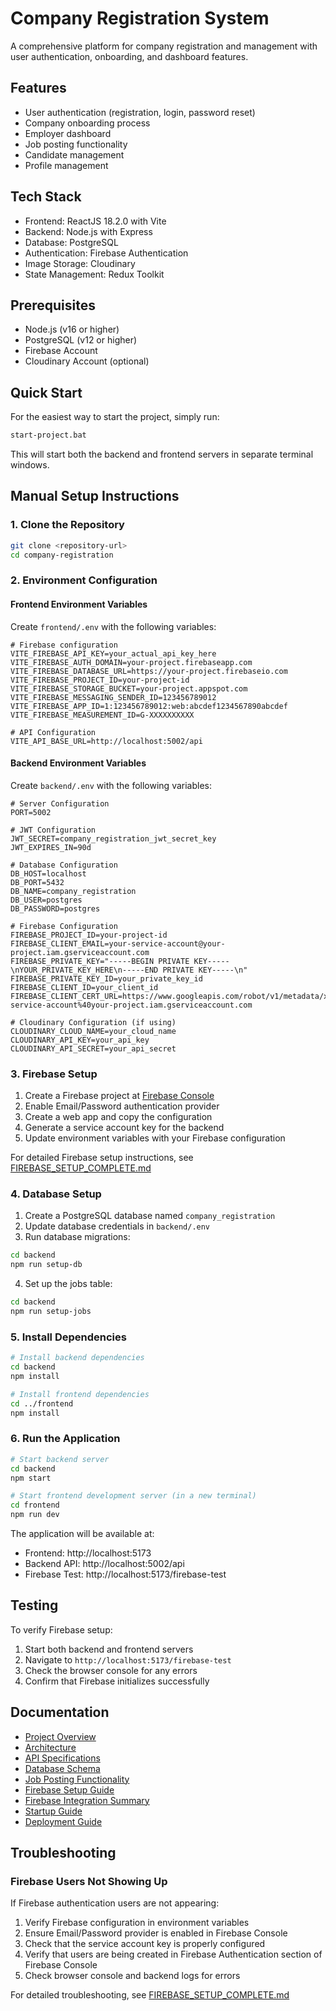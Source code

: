 # Company Registration System

A comprehensive platform for company registration and management with user authentication, onboarding, and dashboard features.

## Features

- User authentication (registration, login, password reset)
- Company onboarding process
- Employer dashboard
- Job posting functionality
- Candidate management
- Profile management

## Tech Stack

- Frontend: ReactJS 18.2.0 with Vite
- Backend: Node.js with Express
- Database: PostgreSQL
- Authentication: Firebase Authentication
- Image Storage: Cloudinary
- State Management: Redux Toolkit

## Prerequisites

- Node.js (v16 or higher)
- PostgreSQL (v12 or higher)
- Firebase Account
- Cloudinary Account (optional)

## Quick Start

For the easiest way to start the project, simply run:
```bash
start-project.bat
```

This will start both the backend and frontend servers in separate terminal windows.

## Manual Setup Instructions

### 1. Clone the Repository

```bash
git clone <repository-url>
cd company-registration
```

### 2. Environment Configuration

#### Frontend Environment Variables

Create `frontend/.env` with the following variables:

```env
# Firebase configuration
VITE_FIREBASE_API_KEY=your_actual_api_key_here
VITE_FIREBASE_AUTH_DOMAIN=your-project.firebaseapp.com
VITE_FIREBASE_DATABASE_URL=https://your-project.firebaseio.com
VITE_FIREBASE_PROJECT_ID=your-project-id
VITE_FIREBASE_STORAGE_BUCKET=your-project.appspot.com
VITE_FIREBASE_MESSAGING_SENDER_ID=123456789012
VITE_FIREBASE_APP_ID=1:123456789012:web:abcdef1234567890abcdef
VITE_FIREBASE_MEASUREMENT_ID=G-XXXXXXXXXX

# API Configuration
VITE_API_BASE_URL=http://localhost:5002/api
```

#### Backend Environment Variables

Create `backend/.env` with the following variables:

```env
# Server Configuration
PORT=5002

# JWT Configuration
JWT_SECRET=company_registration_jwt_secret_key
JWT_EXPIRES_IN=90d

# Database Configuration
DB_HOST=localhost
DB_PORT=5432
DB_NAME=company_registration
DB_USER=postgres
DB_PASSWORD=postgres

# Firebase Configuration
FIREBASE_PROJECT_ID=your-project-id
FIREBASE_CLIENT_EMAIL=your-service-account@your-project.iam.gserviceaccount.com
FIREBASE_PRIVATE_KEY="-----BEGIN PRIVATE KEY-----\nYOUR_PRIVATE_KEY_HERE\n-----END PRIVATE KEY-----\n"
FIREBASE_PRIVATE_KEY_ID=your_private_key_id
FIREBASE_CLIENT_ID=your_client_id
FIREBASE_CLIENT_CERT_URL=https://www.googleapis.com/robot/v1/metadata/x509/your-service-account%40your-project.iam.gserviceaccount.com

# Cloudinary Configuration (if using)
CLOUDINARY_CLOUD_NAME=your_cloud_name
CLOUDINARY_API_KEY=your_api_key
CLOUDINARY_API_SECRET=your_api_secret
```

### 3. Firebase Setup

1. Create a Firebase project at [Firebase Console](https://console.firebase.google.com/)
2. Enable Email/Password authentication provider
3. Create a web app and copy the configuration
4. Generate a service account key for the backend
5. Update environment variables with your Firebase configuration

For detailed Firebase setup instructions, see [FIREBASE_SETUP_COMPLETE.md](Docs/FIREBASE_SETUP_COMPLETE.md)

### 4. Database Setup

1. Create a PostgreSQL database named `company_registration`
2. Update database credentials in `backend/.env`
3. Run database migrations:

```bash
cd backend
npm run setup-db
```

4. Set up the jobs table:

```bash
cd backend
npm run setup-jobs
```

### 5. Install Dependencies

```bash
# Install backend dependencies
cd backend
npm install

# Install frontend dependencies
cd ../frontend
npm install
```

### 6. Run the Application

```bash
# Start backend server
cd backend
npm start

# Start frontend development server (in a new terminal)
cd frontend
npm run dev
```

The application will be available at:
- Frontend: http://localhost:5173
- Backend API: http://localhost:5002/api
- Firebase Test: http://localhost:5173/firebase-test

## Testing

To verify Firebase setup:
1. Start both backend and frontend servers
2. Navigate to `http://localhost:5173/firebase-test`
3. Check the browser console for any errors
4. Confirm that Firebase initializes successfully

## Documentation

- [Project Overview](Docs/PROJECT_OVERVIEW.md)
- [Architecture](Docs/ARCHITECTURE.md)
- [API Specifications](Docs/API_SPECS.md)
- [Database Schema](Docs/DATABASE_SCHEMA.md)
- [Job Posting Functionality](Docs/JOB_POSTING_FUNCTIONALITY.md)
- [Firebase Setup Guide](Docs/FIREBASE_SETUP_COMPLETE.md)
- [Firebase Integration Summary](Docs/FIREBASE_INTEGRATION_SUMMARY.md)
- [Startup Guide](STARTUP_GUIDE.md)
- [Deployment Guide](Docs/DEPLOYMENT.md)

## Troubleshooting

### Firebase Users Not Showing Up

If Firebase authentication users are not appearing:

1. Verify Firebase configuration in environment variables
2. Ensure Email/Password provider is enabled in Firebase Console
3. Check that the service account key is properly configured
4. Verify that users are being created in Firebase Authentication section of Firebase Console
5. Check browser console and backend logs for errors

For detailed troubleshooting, see [FIREBASE_SETUP_COMPLETE.md](Docs/FIREBASE_SETUP_COMPLETE.md)
